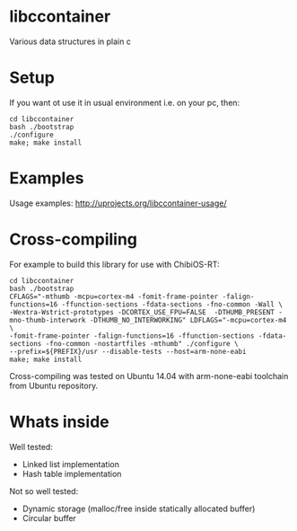 libccontainer
=============

Various data structures in plain c

Setup
=====


    
If you want ot use it in usual environment i.e. on your pc, then:

    cd libccontainer
    bash ./bootstrap
    ./configure
    make; make install
    
Examples
========

Usage examples: http://uprojects.org/libccontainer-usage/

Cross-compiling
===============

For example to build this library for use with ChibiOS-RT:

    cd libccontainer
    bash ./bootstrap
    CFLAGS="-mthumb -mcpu=cortex-m4 -fomit-frame-pointer -falign-functions=16 -ffunction-sections -fdata-sections -fno-common -Wall \
    -Wextra-Wstrict-prototypes -DCORTEX_USE_FPU=FALSE  -DTHUMB_PRESENT -mno-thumb-interwork -DTHUMB_NO_INTERWORKING" LDFLAGS="-mcpu=cortex-m4 \
    -fomit-frame-pointer -falign-functions=16 -ffunction-sections -fdata-sections -fno-common -nostartfiles -mthumb" ./configure \
    --prefix=${PREFIX}/usr --disable-tests --host=arm-none-eabi
    make; make install
    
Cross-compiling was tested on Ubuntu 14.04 with arm-none-eabi toolchain from Ubuntu repository.

Whats inside
============

Well tested:
  * Linked list implementation
  * Hash table implementation

Not so well tested:
  * Dynamic storage (malloc/free inside statically allocated buffer)
  * Circular buffer
